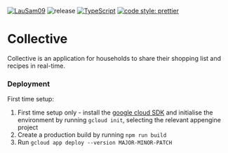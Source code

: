[![LauSam09](https://circleci.com/gh/LauSam09/collective.svg?style=shield)](https://app.circleci.com/pipelines/github/LauSam09/collective)
![release](https://img.shields.io/github/v/release/LauSam09/collective)
[![TypeScript](https://img.shields.io/badge/%3C%2F%3E-TypeScript-%230074c1.svg)](http://www.typescriptlang.org/)
[![code style: prettier](https://img.shields.io/badge/code_style-prettier-ff69b4.svg)](https://github.com/prettier/prettier)

# Collective

Collective is an application for households to share their shopping list and recipes in real-time.

### Deployment

First time setup:

1. First time setup only - install the [google cloud SDK](https://cloud.google.com/sdk/docs/install) and initialise the environment by running `gcloud init`, selecting the relevant appengine project
2. Create a production build by running `npm run build`
3. Run `gcloud app deploy --version MAJOR-MINOR-PATCH`
